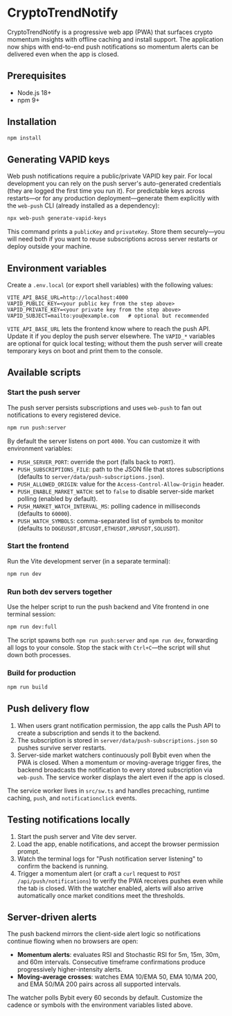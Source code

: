 # CryptoTrendNotify

CryptoTrendNotify is a progressive web app (PWA) that surfaces crypto momentum insights with offline caching and install support. The application now ships with end-to-end push notifications so momentum alerts can be delivered even when the app is closed.

## Prerequisites

- Node.js 18+
- npm 9+

## Installation

```bash
npm install
```

## Generating VAPID keys

Web push notifications require a public/private VAPID key pair. For local development you can rely on the push server's auto-generated credentials (they are logged the first time you run it). For predictable keys across restarts—or for any production deployment—generate them explicitly with the `web-push` CLI (already installed as a dependency):

```bash
npx web-push generate-vapid-keys
```

This command prints a `publicKey` and `privateKey`. Store them securely—you will need both if you want to reuse subscriptions across server restarts or deploy outside your machine.

## Environment variables

Create a `.env.local` (or export shell variables) with the following values:

```
VITE_API_BASE_URL=http://localhost:4000
VAPID_PUBLIC_KEY=<your public key from the step above>
VAPID_PRIVATE_KEY=<your private key from the step above>
VAPID_SUBJECT=mailto:you@example.com   # optional but recommended
```

`VITE_API_BASE_URL` lets the frontend know where to reach the push API. Update it if you deploy the push server elsewhere. The `VAPID_*` variables are optional for quick local testing; without them the push server will create temporary keys on boot and print them to the console.

## Available scripts

### Start the push server

The push server persists subscriptions and uses `web-push` to fan out notifications to every registered device.

```bash
npm run push:server
```

By default the server listens on port `4000`. You can customize it with environment variables:

- `PUSH_SERVER_PORT`: override the port (falls back to `PORT`).
- `PUSH_SUBSCRIPTIONS_FILE`: path to the JSON file that stores subscriptions (defaults to `server/data/push-subscriptions.json`).
- `PUSH_ALLOWED_ORIGIN`: value for the `Access-Control-Allow-Origin` header.
- `PUSH_ENABLE_MARKET_WATCH`: set to `false` to disable server-side market polling (enabled by default).
- `PUSH_MARKET_WATCH_INTERVAL_MS`: polling cadence in milliseconds (defaults to `60000`).
- `PUSH_WATCH_SYMBOLS`: comma-separated list of symbols to monitor (defaults to `DOGEUSDT,BTCUSDT,ETHUSDT,XRPUSDT,SOLUSDT`).

### Start the frontend

Run the Vite development server (in a separate terminal):

```bash
npm run dev
```

### Run both dev servers together

Use the helper script to run the push backend and Vite frontend in one terminal session:

```bash
npm run dev:full
```

The script spawns both `npm run push:server` and `npm run dev`, forwarding all logs to your console. Stop the stack with `Ctrl+C`—the script will shut down both processes.

### Build for production

```bash
npm run build
```

## Push delivery flow

1. When users grant notification permission, the app calls the Push API to create a subscription and sends it to the backend.
2. The subscription is stored in `server/data/push-subscriptions.json` so pushes survive server restarts.
3. Server-side market watchers continuously poll Bybit even when the PWA is closed. When a momentum or moving-average trigger fires, the backend broadcasts the notification to every stored subscription via `web-push`. The service worker displays the alert even if the app is closed.

The service worker lives in `src/sw.ts` and handles precaching, runtime caching, `push`, and `notificationclick` events.

## Testing notifications locally

1. Start the push server and Vite dev server.
2. Load the app, enable notifications, and accept the browser permission prompt.
3. Watch the terminal logs for "Push notification server listening" to confirm the backend is running.
4. Trigger a momentum alert (or craft a `curl` request to `POST /api/push/notifications`) to verify the PWA receives pushes even while the tab is closed. With the watcher enabled, alerts will also arrive automatically once market conditions meet the thresholds.

## Server-driven alerts

The push backend mirrors the client-side alert logic so notifications continue flowing when no browsers are open:

- **Momentum alerts**: evaluates RSI and Stochastic RSI for 5m, 15m, 30m, and 60m intervals. Consecutive timeframe confirmations produce progressively higher-intensity alerts.
- **Moving-average crosses**: watches EMA 10/EMA 50, EMA 10/MA 200, and EMA 50/MA 200 pairs across all supported intervals.

The watcher polls Bybit every 60 seconds by default. Customize the cadence or symbols with the environment variables listed above.
